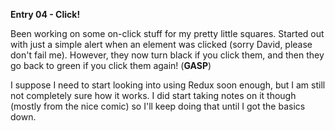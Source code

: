 **Entry 04 - Click!**

Been working on some on-click stuff for my pretty little squares. Started out with just a simple alert when an element was clicked (sorry David, please don't fail me). However, they now turn black if you click them, and then they go back to green if you click them again! (**GASP**)

I suppose I need to start looking into using Redux soon enough, but I am still not completely sure how it works. I did start taking notes on it though (mostly from the nice comic) so I'll keep doing that until I got the basics down.